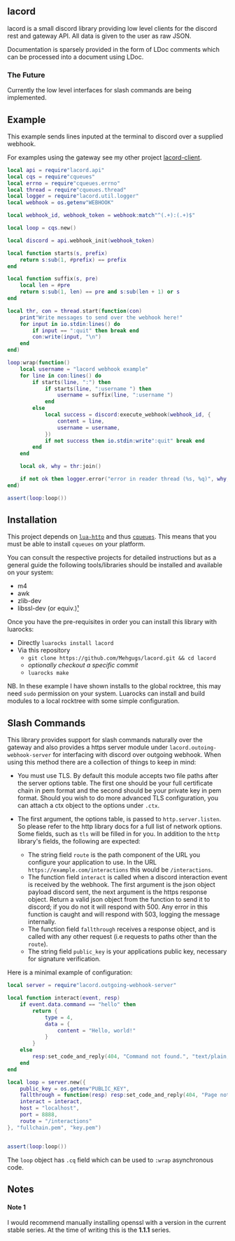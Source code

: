 ## lacord

lacord is a small discord library providing low level clients for the discord rest and gateway API.
All data is given to the user as raw JSON.

Documentation is sparsely provided in the form of LDoc comments which can be processed into a document using LDoc.

### The Future

Currently the low level interfaces for slash commands are being implemented.

## Example

This example sends lines inputed at the terminal to discord over a supplied webhook.

For examples using the gateway see my other project [lacord-client](https://github.com/Mehgugs/lacord-client).

```lua
local api = require"lacord.api"
local cqs = require"cqueues"
local errno = require"cqueues.errno"
local thread = require"cqueues.thread"
local logger = require"lacord.util.logger"
local webhook = os.getenv"WEBHOOK"

local webhook_id, webhook_token = webhook:match"^(.+):(.+)$"

local loop = cqs.new()

local discord = api.webhook_init(webhook_token)

local function starts(s, prefix)
    return s:sub(1, #prefix) == prefix
end

local function suffix(s, pre)
    local len = #pre
    return s:sub(1, len) == pre and s:sub(len + 1) or s
end

local thr, con = thread.start(function(con)
    print"Write messages to send over the webhook here!"
    for input in io.stdin:lines() do
        if input == ":quit" then break end
        con:write(input, "\n")
    end
end)

loop:wrap(function()
    local username = "lacord webhook example"
    for line in con:lines() do
        if starts(line, ":") then
            if starts(line, ":username ") then
                username = suffix(line, ":username ")
            end
        else
            local success = discord:execute_webhook(webhook_id, {
                content = line,
                username = username,
            })
            if not success then io.stdin:write":quit" break end
        end
    end

    local ok, why = thr:join()

    if not ok then logger.error("error in reader thread (%s, %q)", why, errno.strerror(why)) end
end)

assert(loop:loop())
```

## Installation

This project depends on [`lua-http`](https://github.com/daurnimator/lua-http) and thus [`cqueues`](https://25thandclement.com/~william/projects/cqueues.html). This means that you must
be able to install `cqueues` on your platform.

You can consult the respective projects for
detailed instructions but as a general guide the following tools/libraries should be installed and available on your system:

- m4
- awk
- zlib-dev
- libssl-dev (or equiv.)[¹](#note-1)

Once you have the pre-requisites in order you can install this library with luarocks:

- Directly `luarocks install lacord`
- Via this repository
    - `git clone https://github.com/Mehgugs/lacord.git && cd lacord`
    - *optionally checkout a specific commit*
    - `luarocks make`

NB. In these example I have shown installs to the global rocktree, this may need `sudo` permission on your system.
Luarocks can install and build modules to a local rocktree with some simple configuration.

## Slash Commands

This library provides support for slash commands naturally over the gateway and
also provides a https server module under `lacord.outoing-webhook-server` for interfacing
with discord over outgoing webhook. When using this method there are a collection of things to keep in mind:

- You must use TLS. By default this module accepts two file paths after the server options table.
  The first one should be your full certificate chain in pem format and the second should be your private key in pem format.
  Should you wish to do more advanced TLS configuration, you can attach a ctx object to the options under `.ctx`.

- The first argument, the options table, is passed to `http.server.listen`. So please refer to the http library docs
  for a full list of network options. Some fields, such as `tls` will be filled in for you.
  In addition to the `http` library's fields, the following are expected:
    - The string field `route` is the path component of the URL you configure your application to use.
      In the URL `https://example.com/interactions` this would be `/interactions`.
    - The function field `interact` is called when a discord interaction event is received by the webhook.
      The first argument is the json object payload discord sent, the next argument is the https response object.
      Return a valid json object from the function to send it to discord; if you do not it will respond with 500.
      Any error in this function is caught and will respond with 503, logging the message internally.
    - The function field `fallthrough` receives a response object, and is called with any other request (i.e requests to paths other than the `route`).
    - The string field `public_key` is your applications public key, necessary for signature verification.

Here is a minimal example of configuration:

```lua
local server = require"lacord.outgoing-webhook-server"

local function interact(event, resp)
    if event.data.command == "hello" then
        return {
            type = 4,
            data = {
                content = "Hello, world!"
            }
        }
    else
        resp:set_code_and_reply(404, "Command not found.", "text/plain; charset=UTF-8")
    end
end

local loop = server.new({
    public_key = os.getenv"PUBLIC_KEY",
    fallthrough = function(resp) resp:set_code_and_reply(404, "Page not found.", "text/plain; charset=UTF-8") end,
    interact = interact,
    host = "localhost",
    port = 8888,
    route = "/interactions"
}, "fullchain.pem", "key.pem")


assert(loop:loop())
```

The `loop` object has `.cq` field which can be used to `:wrap` asynchronous code.

## Notes

#### Note 1
I would recommend manually installing openssl with a version in the current stable series.
At the time of writing this is the **1.1.1** series.